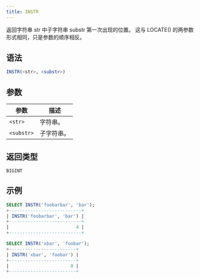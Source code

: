 ```yaml
---
title: INSTR
---
```


返回字符串 str 中子字符串 substr 第一次出现的位置。
这与 LOCATE() 的两参数形式相同，只是参数的顺序相反。

## 语法

```sql
INSTR(<str>, <substr>)
```

## 参数

| 参数       | 描述       |
|------------|------------|
| `<str>`    | 字符串。   |
| `<substr>` | 子字符串。 |

## 返回类型

`BIGINT`

## 示例

```sql
SELECT INSTR('foobarbar', 'bar');
+---------------------------+
| INSTR('foobarbar', 'bar') |
+---------------------------+
|                         4 |
+---------------------------+

SELECT INSTR('xbar', 'foobar');
+-------------------------+
| INSTR('xbar', 'foobar') |
+-------------------------+
|                       0 |
+-------------------------+
```